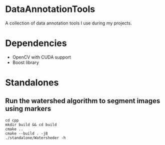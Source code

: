 # DataAnnotationTools
A collection of data annotation tools I use during my projects.

# Dependencies
- OpenCV with CUDA support
- Boost library

# Standalones
## Run the watershed algorithm to segment images using markers
```shell 
cd cpp
mkdir build && cd build
cmake ..
cmake --build . -j8
./standalone/Watersheder -h
```
